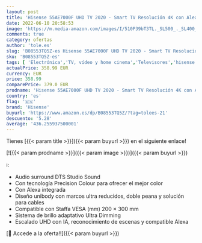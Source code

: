 ```yaml
---
layout: post
title: 'Hisense 55AE7000F UHD TV 2020 - Smart TV Resolución 4K con Alexa integrada  Precision Colour  escalado UHD con IA  Ultra Dimming  audio DTS Studio Sound  Vidaa U 4.0'
date: 2022-06-10 20:58:53
image: 'https://m.media-amazon.com/images/I/510P39bT3TL._SL500_._SL400_.jpg'
comments: true
category: ofertas
author: 'tole.es'
slug: 'B08553TQ5Z-es Hisense 55AE7000F UHD TV 2020 - Smart TV Resolución 4K con...'
sku: 'B08553TQ5Z-es'
tags: [ 'Electrónica','TV, vídeo y home cinema','Televisores','hisense','smart','tv','🇪🇸', ]
actualPrice: 358.99 EUR
currency: EUR
price: 358.99
comparePrice: 379.0 EUR
prodname: 'Hisense 55AE7000F UHD TV 2020 - Smart TV Resolución 4K con Alexa integrada  Precision Colour  escalado UHD con IA  Ultra Dimming  audio DTS Studio Sound  Vidaa U 4.0'
country: 'es'
flag: '🇪🇸'
brand: 'Hisense'
buyurl: 'https://www.amazon.es/dp/B08553TQ5Z/?tag=tolees-21'
descuento: '5.28'
average: '436.255937500001'
---
```


Tienes [{{< param title >}}]({{< param buyurl >}}) en el siguiente enlace!

[![{{< param prodname >}}]({{< param image >}})]({{< param buyurl >}})

ℹ️:

- Audio surround DTS Studio Sound
- Con tecnología Precision Colour para ofrecer el mejor color
- Con Alexa integrada
- Diseño unibody con marcos ultra reducidos, doble peana y solución para cables
- Compatible con Staffa VESA (mm) 200 × 300 mm
- Sistema de brillo adaptativo Ultra Dimming
- Escalado UHD con IA, reconocimiento de escenas y compatible Alexa

[🛒 Accede a la oferta!!]({{< param buyurl >}})

